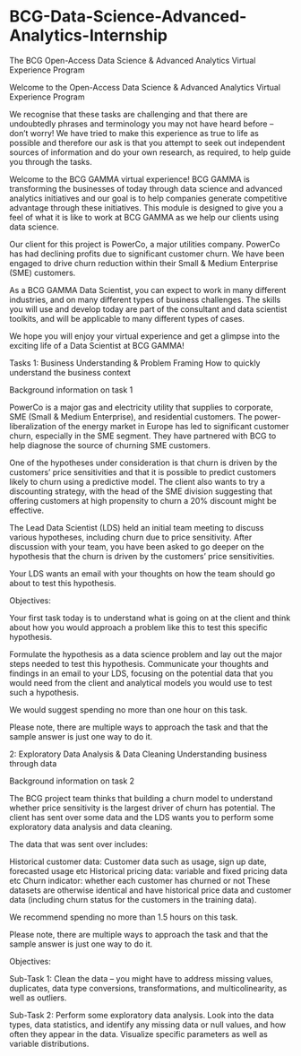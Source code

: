 # BCG-Data-Science-Advanced-Analytics-Internship

The BCG Open-Access Data Science & Advanced Analytics Virtual Experience Program

Welcome to the Open-Access Data Science & Advanced Analytics Virtual Experience Program

We recognise that these tasks are challenging and that there are undoubtedly phrases and terminology you may not have heard before – don’t worry! We have tried to make this experience as true to life as possible and therefore our ask is that you attempt to seek out independent sources of information and do your own research, as required, to help guide you through the tasks.

Welcome to the BCG GAMMA virtual experience! BCG GAMMA is transforming the businesses of today through data science and advanced analytics initiatives and our goal is to help companies generate competitive advantage through these initiatives. This module is designed to give you a feel of what it is like to work at BCG GAMMA as we help our clients using data science.

Our client for this project is PowerCo, a major utilities company. PowerCo has had declining profits due to significant customer churn. We have been engaged to drive churn reduction within their Small & Medium Enterprise (SME) customers.

As a BCG GAMMA Data Scientist, you can expect to work in many different industries, and on many different types of business challenges. The skills you will use and develop today are part of the consultant and data scientist toolkits, and will be applicable to many different types of cases.

We hope you will enjoy your virtual experience and get a glimpse into the exciting life of a Data Scientist at BCG GAMMA!

Tasks
1: Business Understanding & Problem Framing
How to quickly understand the business context

Background information on task 1

PowerCo is a major gas and electricity utility that supplies to corporate, SME (Small & Medium Enterprise), and residential customers. The power-liberalization of the energy market in Europe has led to significant customer churn, especially in the SME segment. They have partnered with BCG to help diagnose the source of churning SME customers.

One of the hypotheses under consideration is that churn is driven by the customers’ price sensitivities and that it is possible to predict customers likely to churn using a predictive model. The client also wants to try a discounting strategy, with the head of the SME division suggesting that offering customers at high propensity to churn a 20% discount might be effective.

The Lead Data Scientist (LDS) held an initial team meeting to discuss various hypotheses, including churn due to price sensitivity. After discussion with your team, you have been asked to go deeper on the hypothesis that the churn is driven by the customers’ price sensitivities.

Your LDS wants an email with your thoughts on how the team should go about to test this hypothesis.

Objectives:

Your first task today is to understand what is going on at the client and think about how you would approach a problem like this to test this specific hypothesis.

Formulate the hypothesis as a data science problem and lay out the major steps needed to test this hypothesis. Communicate your thoughts and findings in an email to your LDS, focusing on the potential data that you would need from the client and analytical models you would use to test such a hypothesis.

We would suggest spending no more than one hour on this task.

Please note, there are multiple ways to approach the task and that the sample answer is just one way to do it.

2: Exploratory Data Analysis & Data Cleaning
Understanding business through data

Background information on task 2

The BCG project team thinks that building a churn model to understand whether price sensitivity is the largest driver of churn has potential. The client has sent over some data and the LDS wants you to perform some exploratory data analysis and data cleaning.

The data that was sent over includes:

Historical customer data: Customer data such as usage, sign up date, forecasted usage etc
Historical pricing data: variable and fixed pricing data etc
Churn indicator: whether each customer has churned or not
These datasets are otherwise identical and have historical price data and customer data (including churn status for the customers in the training data).

We recommend spending no more than 1.5 hours on this task.

Please note, there are multiple ways to approach the task and that the sample answer is just one way to do it.

Objectives:

Sub-Task 1: Clean the data – you might have to address missing values, duplicates, data type conversions, transformations, and multicolinearity, as well as outliers.

Sub-Task 2: Perform some exploratory data analysis. Look into the data types, data statistics, and identify any missing data or null values, and how often they appear in the data. Visualize specific parameters as well as variable distributions.

